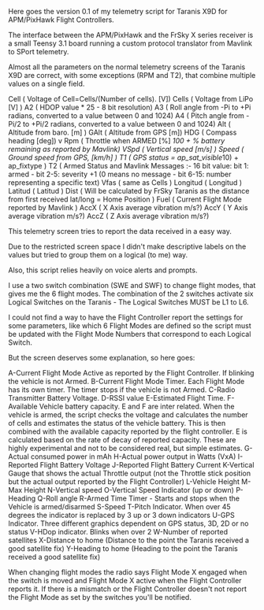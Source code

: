 Here goes the version 0.1 of my telemetry script for Taranis X9D for APM/PixHawk Flight Controllers.

The interface between the APM/PixHawk and the FrSky X series receiver is a small Teensy 3.1 board running a custom protocol translator from Mavlink to SPort telemetry.

Almost all the parameters on the normal telemetry screens of the Taranis X9D are correct, with some exceptions (RPM and T2), that combine multiple values on a single field.

Cell ( Voltage of Cell=Cells/(Number of cells). [V]) 
Cells ( Voltage from LiPo [V] )
A2 ( HDOP value * 25 - 8 bit resolution)
A3 ( Roll angle from -Pi to +Pi radians, converted to a value between 0 and 1024)
A4 ( Pitch angle from -Pi/2 to +Pi/2 radians, converted to a value between 0 and 1024)
Alt ( Altitude from baro. [m] )
GAlt ( Altitude from GPS [m])
HDG ( Compass heading [deg]) v
Rpm ( Throttle when ARMED [%] *100 + % battery remaining as reported by Mavlink)
VSpd ( Vertical speed [m/s] )
Speed ( Ground speed from GPS, [km/h] )
T1 ( GPS status = ap_sat_visible*10) + ap_fixtype )
T2 ( Armed Status and Mavlink Messages :- 16 bit value: bit 1: armed - bit 2-5: severity +1 (0 means no message - bit 6-15: number representing a specific text)
Vfas ( same as Cells )
Longitud ( Longitud )
Latitud ( Latitud )
Dist ( Will be calculated by FrSky Taranis as the distance from first received lat/long = Home Position )
Fuel ( Current Flight Mode reported by Mavlink )
AccX ( X Axis average vibration m/s?)
AccY ( Y Axis average vibration m/s?)
AccZ ( Z Axis average vibration m/s?)

This telemetry screen tries to report the data received in a easy way. 

Due to the restricted screen space I didn't make descriptive labels on the values but tried to group them on a logical (to me) way.

Also, this script relies heavily on voice alerts and prompts.

I use a two switch combination (SWE and SWF) to change flight modes, that gives me the 6 flight modes. The combination of the 2 switches activate six Logical Switches on the Taranis - The Logical Switches MUST be L1 to L6.

I could not find a way to have the Flight Controller report the settings for some parameters, like which 6 Flight Modes are defined so the script must be updated with the Flight Mode Numbers that correspond to each Logical Switch.

But the screen deserves some explanation, so here goes:

A-Current Flight Mode Active as reported by the Flight Controller. If blinking the vehicle is not Armed.
B-Current Flight Mode Timer. Each Flight Mode has its own timer. The timer stops if the vehicle is not Armed.
C-Radio Transmitter Battery Voltage.
D-RSSI value
E-Estimated Flight Time. 
F-Available Vehicle battery capacity. 
E and F are inter related. When the vehicle is armed, the script checks the voltage and calculates the number of cells and estimates the status of the vehicle battery. This is then combined with the available capacity reported by the flight controller.
E is calculated based on the rate of decay of reported capacity.
These are highly experimental and not to be considered real, but simple estimates.
G-Actual consumed power in mAh
H-Actual power output in Watts (VxA)
I-Reported Flight Battery Voltage
J-Reported Flight Battery Current
K-Vertical Gauge that shows the actual Throttle output (not the Throttle stick position but the actual output reported by the Flight Controller)
L-Vehicle Height
M-Max Height
N-Vertical speed
O-Vertical Speed Indicator (up or down)
P-Heading
Q-Roll angle
R-Armed Time Timer - Starts and stops when the Vehicle is armed/disarmed
S-Speed
T-Pitch Indicator. When over 45 degrees the indicator is replaced by 3 up or 3 down indicators
U-GPS Indicator. Three different graphics dependent on GPS status, 3D, 2D or no status
V-HDop indicator. Blinks when over 2
W-Number of reported satellites
X-Distance to home (Distance to the point the Taranis received a good satellite fix)
Y-Heading to home (Heading to the point the Taranis received a good satellite fix)

When changing flight modes the radio says Flight Mode X engaged when the switch is moved and Flight Mode X active when the Flight Controller reports it. If there is a mismatch or the Flight Controller doesn't not report the Flight Mode as set by the switches you'll be notified.

